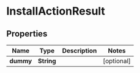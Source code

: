 

# InstallActionResult

## Properties

Name | Type | Description | Notes
------------ | ------------- | ------------- | -------------
**dummy** | **String** |  |  [optional]



